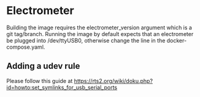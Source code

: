 # Electrometer

Building the image requires the electrometer_version argument which is a git tag/branch.
Running the image by default expects that an electrometer be plugged into /dev/ttyUSB0, otherwise change the line in the docker-compose.yaml.


## Adding a udev rule
Please follow this guide at https://rts2.org/wiki/doku.php?id=howto:set_symlinks_for_usb_serial_ports
